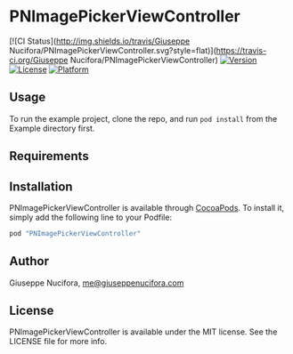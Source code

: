 # PNImagePickerViewController

[![CI Status](http://img.shields.io/travis/Giuseppe Nucifora/PNImagePickerViewController.svg?style=flat)](https://travis-ci.org/Giuseppe Nucifora/PNImagePickerViewController)
[![Version](https://img.shields.io/cocoapods/v/PNImagePickerViewController.svg?style=flat)](http://cocoapods.org/pods/PNImagePickerViewController)
[![License](https://img.shields.io/cocoapods/l/PNImagePickerViewController.svg?style=flat)](http://cocoapods.org/pods/PNImagePickerViewController)
[![Platform](https://img.shields.io/cocoapods/p/PNImagePickerViewController.svg?style=flat)](http://cocoapods.org/pods/PNImagePickerViewController)

## Usage

To run the example project, clone the repo, and run `pod install` from the Example directory first.

## Requirements

## Installation

PNImagePickerViewController is available through [CocoaPods](http://cocoapods.org). To install
it, simply add the following line to your Podfile:

```ruby
pod "PNImagePickerViewController"
```

## Author

Giuseppe Nucifora, me@giuseppenucifora.com

## License

PNImagePickerViewController is available under the MIT license. See the LICENSE file for more info.
